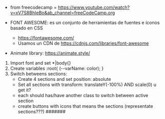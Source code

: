 - from freecodecamp = https://www.youtube.com/watch?v=xV7S8BhIeBo&ab_channel=freeCodeCamp.org
- FONT AWESOME: es un conjunto de herramientas de fuentes e íconos basado en CSS 
    - https://fontawesome.com/
    - Usamos un CDN de https://cdnjs.com/libraries/font-awesome

- Animate library: https://animate.style/


1) Import font and set *|body{}
2) Create variables :root{ (--varName: color); }
3) Switch betweens sections:
    - Create 4 sections and set position: absolute
    - Set all sections with transform: translateY(-100%) AND scale(0) u get it?
    - each should has/have another class to switch between active section
    - create buttons with icons that means the sections (representate sections???) #######
    
